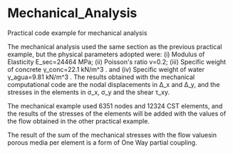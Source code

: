 # Mechanical_Analysis
Practical code example for mechanical analysis

The mechanical analysis used the same section as the previous practical example, but the physical parameters adopted were: (i) Modulus of Elasticity E_sec=24464 MPa; (ii) Poisson's ratio v=0.2; (iii) Specific weight of concrete γ_conc=22.1 kN/m^3 . and (iv) Specific weight of water γ_agua=9.81 kN/m^3 . The results obtained with the mechanical computational code are the nodal displacements in ∆_x and ∆_y, and the stresses in the elements in σ_x, σ_y and the shear τ_xy.

The mechanical example used 6351 nodes and 12324 CST elements, and the results of the stresses of the elements will be added with the values ​​of the flow obtained in the other practical example.

The result of the sum of the mechanical stresses with the flow values ​​in porous media per element is a form of One Way partial coupling.
